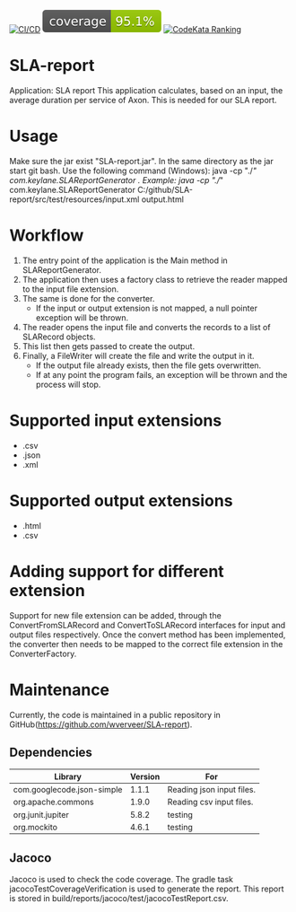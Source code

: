 [![CI/CD](https://github.com/wverveer/SLA-report/actions/workflows/gradle.yml/badge.svg)](https://github.com/wverveer/SLA-report/actions/workflows/gradle.yml)
[![Coverage](.github/badges/jacoco.svg)](.github/badges/jacoco.svg)
[![CodeKata Ranking](https://github-basic-badges.herokuapp.com/issues/wverveer/SLA-report.svg)](https://github.com/wverveer/SLA-report/issues)

# SLA-report
Application: SLA report
This application calculates, based on an input, the average duration per service of Axon. This is needed for our SLA report.

# Usage 
Make sure the jar exist "SLA-report.jar". In the same directory as the jar start git bash. 
Use the following command (Windows): java -cp "./*" com.keylane.SLAReportGenerator <inputFilePath> <outputFilePath>.
Example: java -cp "./*" com.keylane.SLAReportGenerator C:/github/SLA-report/src/test/resources/input.xml output.html

# Workflow
1. The entry point of the application is the Main method in SLAReportGenerator.
2. The application then uses a factory class to retrieve the reader mapped to the input file extension.
3. The same is done for the converter. 
   * If the input or output extension is not mapped, a null pointer exception will be thrown.
4. The reader opens the input file and converts the records to a list of SLARecord objects.
5. This list then gets passed to create the output.
6. Finally, a FileWriter will create the file and write the output in it.
   * If the output file already exists, then the file gets overwritten.
   * If at any point the program fails, an exception will be thrown and the process will stop.

# Supported input extensions
* .csv
* .json
* .xml

# Supported output extensions
* .html
* .csv

# Adding support for different extension
Support for new file extension can be added, through the ConvertFromSLARecord and ConvertToSLARecord interfaces for input and output files respectively.
Once the convert method has been implemented, the converter then needs to be mapped to the correct file extension in the ConverterFactory.

# Maintenance 
Currently, the code is maintained in a public repository in GitHub(https://github.com/wverveer/SLA-report).

## Dependencies
| Library                    | Version | For                       |
|----------------------------|---------|---------------------------|
| com.googlecode.json-simple | 1.1.1   | Reading json input files. |
| org.apache.commons         | 1.9.0   | Reading csv input files.  |
| org.junit.jupiter          | 5.8.2   | testing                   |
| org.mockito                | 4.6.1   | testing                   |

## Jacoco
Jacoco is used to check the code coverage. The gradle task jacocoTestCoverageVerification is used to generate the report.
This report is stored in build/reports/jacoco/test/jacocoTestReport.csv.



